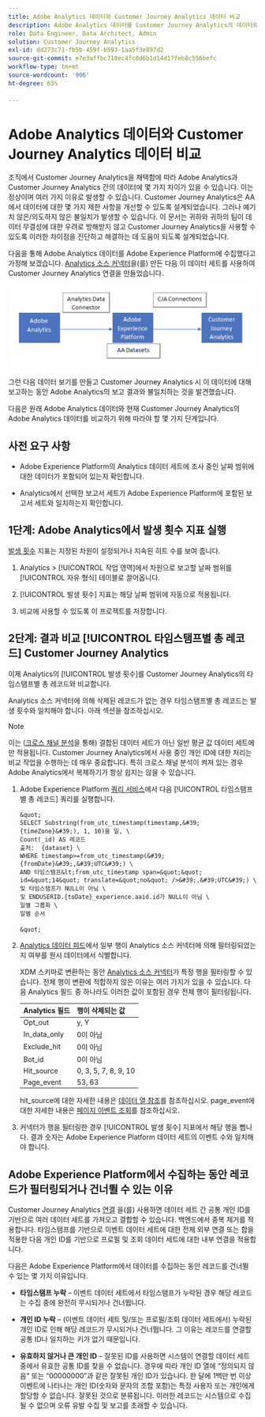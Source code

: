 ```yaml
---
title: Adobe Analytics 데이터와 Customer Journey Analytics 데이터 비교
description: Adobe Analytics 데이터를 Customer Journey Analytics의 데이터와 비교하는 방법 알아보기
role: Data Engineer, Data Architect, Admin
solution: Customer Journey Analytics
exl-id: dd273c71-fb5b-459f-b593-1aa5f3e897d2
source-git-commit: e7e3affbc710ec4fc8d6b1d14d17feb8c556befc
workflow-type: tm+mt
source-wordcount: '906'
ht-degree: 65%

---
```


# Adobe Analytics 데이터와 Customer Journey Analytics 데이터 비교

조직에서 Customer Journey Analytics을 채택함에 따라 Adobe Analytics과 Customer Journey Analytics 간의 데이터에 몇 가지 차이가 있을 수 있습니다. 이는 정상이며 여러 가지 이유로 발생할 수 있습니다. Customer Journey Analytics은 AA에서 데이터에 대한 몇 가지 제한 사항을 개선할 수 있도록 설계되었습니다. 그러나 예기치 않은/의도하지 않은 불일치가 발생할 수 있습니다. 이 문서는 귀하와 귀하의 팀이 데이터 무결성에 대한 우려로 방해받지 않고 Customer Journey Analytics을 사용할 수 있도록 이러한 차이점을 진단하고 해결하는 데 도움이 되도록 설계되었습니다.

다음을 통해 Adobe Analytics 데이터를 Adobe Experience Platform에 수집했다고 가정해 보겠습니다. [Analytics 소스 커넥터](https://experienceleague.adobe.com/docs/experience-platform/sources/ui-tutorials/create/adobe-applications/analytics.html)을(를) 만든 다음 이 데이터 세트를 사용하여 Customer Journey Analytics 연결을 만들었습니다.

![데이터 흐름](assets/compare.png)

그런 다음 데이터 보기를 만들고 Customer Journey Analytics 시 이 데이터에 대해 보고하는 동안 Adobe Analytics의 보고 결과와 불일치하는 것을 발견했습니다.

다음은 원래 Adobe Analytics 데이터와 현재 Customer Journey Analytics의 Adobe Analytics 데이터를 비교하기 위해 따라야 할 몇 가지 단계입니다.

## 사전 요구 사항

* Adobe Experience Platform의 Analytics 데이터 세트에 조사 중인 날짜 범위에 대한 데이터가 포함되어 있는지 확인합니다.

* Analytics에서 선택한 보고서 세트가 Adobe Experience Platform에 포함된 보고서 세트와 일치하는지 확인합니다.

## 1단계: Adobe Analytics에서 발생 횟수 지표 실행

[발생 횟수](https://experienceleague.adobe.com/docs/analytics/components/metrics/occurrences.html) 지표는 지정된 차원이 설정되거나 지속된 히트 수를 보여 줍니다.

1. Analytics > [!UICONTROL 작업 영역]에서 차원으로 보고할 날짜 범위를 [!UICONTROL 자유 형식] 테이블로 끌어옵니다.

1. [!UICONTROL 발생 횟수] 지표는 해당 날짜 범위에 자동으로 적용됩니다.

1. 비교에 사용할 수 있도록 이 프로젝트를 저장합니다.

## 2단계: 결과 비교 [!UICONTROL 타임스탬프별 총 레코드] Customer Journey Analytics

이제 Analytics의 [!UICONTROL 발생 횟수]를 Customer Journey Analytics의 타임스탬프별 총 레코드와 비교합니다.

Analytics 소스 커넥터에 의해 삭제된 레코드가 없는 경우 타임스탬프별 총 레코드는 발생 횟수와 일치해야 합니다. 아래 섹션을 참조하십시오.

>[!NOTE]
>
>이는 ([크로스 채널 분석](/help/cca/overview.md)을 통해) 결합된 데이터 세트가 아닌 일반 평균 값 데이터 세트에만 적용됩니다. Customer Journey Analytics에서 사용 중인 개인 ID에 대한 처리는 비교 작업을 수행하는 데 매우 중요합니다. 특히 크로스 채널 분석이 켜져 있는 경우 Adobe Analytics에서 복제하기가 항상 쉽지는 않을 수 있습니다.

1. Adobe Experience Platform [쿼리 서비스](https://experienceleague.adobe.com/docs/experience-platform/query/best-practices/adobe-analytics.html)에서 다음 [!UICONTROL 타임스탬프별 총 레코드] 쿼리를 실행합니다.

       &quot;
       SELECT Substring(from_utc_timestamp(timestamp,&#39;{timeZone}&#39;), 1, 10)을 일, \
       Count(_id) AS 레코드
       출처:  {dataset} \
       WHERE timestamp>=from_utc_timestamp(&#39;{fromDate}&#39;,&#39;UTC&#39;) \
       AND 타임스탬프&lt;from_utc_timestamp span=&quot;&quot; id=&quot;14&quot; translate=&quot;no&quot; />&#39;,&#39;UTC&#39;) \
       및 타임스탬프가 NULL이 아님 \
       및 ENDUSERID.{toDate}_experience.aaid.id가 NULL이 아님 \
       일별 그룹화 \
       일별 순서
       
       &quot;
   
1. [Analytics 데이터 피드](https://experienceleague.adobe.com/docs/analytics/export/analytics-data-feed/data-feed-contents/datafeeds-reference.html)에서 일부 행이 Analytics 소스 커넥터에 의해 필터링되었는지 여부를 원시 데이터에서 식별합니다.

   XDM 스키마로 변환하는 동안 [Analytics 소스 커넥터](https://experienceleague.adobe.com/docs/experience-platform/sources/ui-tutorials/create/adobe-applications/analytics.html)가 특정 행을 필터링할 수 있습니다. 전체 행이 변환에 적합하지 않은 이유는 여러 가지가 있을 수 있습니다. 다음 Analytics 필드 중 하나라도 이러한 값이 포함된 경우 전체 행이 필터링됩니다.

   | Analytics 필드 | 행이 삭제되는 값 |
   | --- | --- |
   | Opt_out | y, Y |
   | In_data_only | 0이 아님 |
   | Exclude_hit | 0이 아님 |
   | Bot_id | 0이 아님 |
   | Hit_source | 0, 3, 5, 7, 8, 9, 10 |
   | Page_event | 53, 63 |

   hit\_source에 대한 자세한 내용은 [데이터 열 참조](https://experienceleague.adobe.com/docs/analytics/export/analytics-data-feed/data-feed-contents/datafeeds-reference.html?lang=ko-kr)를 참조하십시오. page\_event에 대한 자세한 내용은 [페이지 이벤트 조회](https://experienceleague.adobe.com/docs/analytics/export/analytics-data-feed/data-feed-contents/datafeeds-page-event.html?lang=ko-kr)를 참조하십시오.

1. 커넥터가 행을 필터링한 경우 [!UICONTROL 발생 횟수] 지표에서 해당 행을 뺍니다. 결과 숫자는 Adobe Experience Platform 데이터 세트의 이벤트 수와 일치해야 합니다.

## Adobe Experience Platform에서 수집하는 동안 레코드가 필터링되거나 건너뛸 수 있는 이유

Customer Journey Analytics [연결](/help/connections/create-connection.md) 을(를) 사용하면 데이터 세트 간 공통 개인 ID를 기반으로 여러 데이터 세트를 가져오고 결합할 수 있습니다. 백엔드에서 중복 제거를 적용합니다. 타임스탬프를 기반으로 이벤트 데이터 세트에 대한 전체 외부 연결 또는 합을 적용한 다음 개인 ID를 기반으로 프로필 및 조회 데이터 세트에 대한 내부 연결을 적용합니다.

다음은 Adobe Experience Platform에서 데이터를 수집하는 동안 레코드를 건너뛸 수 있는 몇 가지 이유입니다.

* **타임스탬프 누락** – 이벤트 데이터 세트에서 타임스탬프가 누락된 경우 해당 레코드는 수집 중에 완전히 무시되거나 건너뜁니다.

* **개인 ID 누락** – (이벤트 데이터 세트 및/또는 프로필/조회 데이터 세트에서) 누락된 개인 ID로 인해 해당 레코드가 무시되거나 건너뜁니다. 그 이유는 레코드를 연결할 공통 ID나 일치하는 키가 없기 때문입니다.

* **유효하지 않거나 큰 개인 ID** – 잘못된 ID를 사용하면 시스템이 연결할 데이터 세트 중에서 유효한 공통 ID를 찾을 수 없습니다. 경우에 따라 개인 ID 열에 “정의되지 않음“ 또는 “00000000”과 같은 잘못된 개인 ID가 있습니다. 한 달에 1백만 번 이상 이벤트에 나타나는 개인 ID(숫자와 문자의 조합 포함)는 특정 사용자 또는 개인에게 할당할 수 없습니다. 잘못된 것으로 분류됩니다. 이러한 레코드는 시스템으로 수집될 수 없으며 오류 유발 수집 및 보고를 초래할 수 있습니다.
